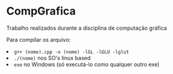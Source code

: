 # CompGrafica
Trabalho realizados durante a disciplina de computação gráfica

Para compilar os arquivo:
<li><code>g++ (nome).cpp -o (nome) -lGL -lGLU -lglut</code>
<li><code>./(nome)</code> nos SO's linux based
<li><code>exe</code> no Windows (só executá-lo como qualquer outro exe)
